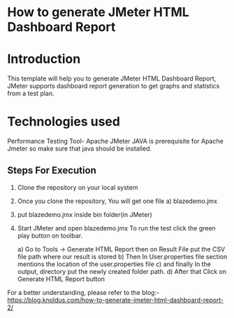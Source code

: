 # How to generate JMeter HTML Dashboard Report

# Introduction
This template will help you to generate JMeter HTML Dashboard Report, JMeter supports dashboard report generation to get graphs and statistics from a test plan.

# Technologies used
Performance Testing Tool- Apache JMeter
JAVA is prerequisite for Apache Jmeter so make sure that java should be installed.

## Steps For Execution

1. Clone the repository on your local system

2. Once you clone the repository, You will get one file
     a) blazedemo.jmx
     
3. put blazedemo.jmx inside bin folder(in JMeter)

4. Start JMeter and open blazedemo.jmx To run the test click the green play button on toolbar.

     a) Go to Tools -> Generate HTML Report then on Result File put the CSV file path where our result is stored 
     b) Then In User.properties file section mentions the location of the user.properties file 
     c) and finally In the output, directory put the newly created folder path.
     d) After that Click on Generate HTML Report button
     
For a better understanding, please refer to the blog:- 
https://blog.knoldus.com/how-to-generate-jmeter-html-dashboard-report-2/
